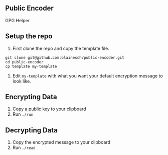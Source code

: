 ## Public Encoder

GPG Helper

## Setup the repo

1. First clone the repo and copy the template file.

```
git clone git@github.com:blainesch/public-encoder.git
cd public-encoder
cp template my-template
```

1. Edit `my-template` with what you want your default encryption message to look
   like.

## Encrypting Data

1. Copy a public key to your clipboard
1. Run `./run`

## Decrypting Data

1. Copy the encrypted message to your clipboard
1. Run `./read`

